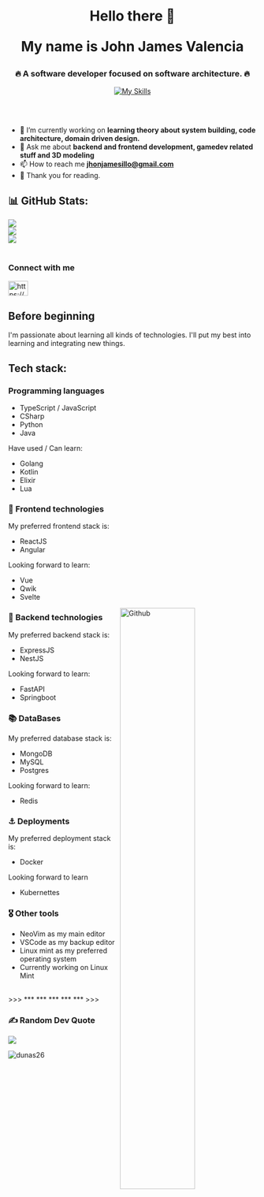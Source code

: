 <h1 align="center">Hello there 💫<br><p align="center">My name is John James Valencia<p/></h1>
<h3 align="center">🔥 A software developer focused on software architecture. 🔥</h3>

<p align="center">
  <a href="https://skillicons.dev">
    <img src="https://skillicons.dev/icons?i=js,ts,nodejs,html,css,angular,react,py,docker,tailwind,figma" alt="My Skills"/>
  </a>
</p>

<br>
<br>


- 🔭 I’m currently working on **learning theory about system building, code architecture, domain driven design.**
- 💬 Ask me about **backend and frontend development, gamedev related stuff and 3D modeling**
- 📫 How to reach me **jhonjamesillo@gmail.com**
- 🦋 Thank you for reading.

## 📊 GitHub Stats:
![](https://github-readme-stats.vercel.app/api?username=dunas26&theme=dark&hide_border=false&include_all_commits=true&count_private=false)<br/>
![](https://github-readme-streak-stats.herokuapp.com/?user=dunas26&theme=dark&hide_border=false)<br/>
![](https://github-readme-stats.vercel.app/api/top-langs/?username=dunas26&theme=dark&hide_border=false&include_all_commits=true&count_private=false&layout=compact)
<br />
<br />

### Connect with me
<p align="left">
<a href="https://www.linkedin.com/in/johnjamesvalencia/" target="blank"><img align="center"   src="https://raw.githubusercontent.com/rahuldkjain/github-profile-readme-generator/master/src/images/icons/Social/linked-in-alt.svg" alt="https://www.linkedin.com/in/johnjamesvalencia/" height="30" width="40" /></a>
</p>

## Before beginning

I'm passionate about learning all kinds of technologies.
I'll put my best into learning and integrating new things.

## Tech stack:

### Programming languages
- TypeScript / JavaScript
- CSharp
- Python
- Java

Have used / Can learn:
- Golang
- Kotlin
- Elixir
- Lua

### 🏹 Frontend technologies

My preferred frontend stack is:
- ReactJS
- Angular

Looking forward to learn:
- Vue
- Qwik
- Svelte
<img width="55%" align="right" alt="Github" src="https://raw.githubusercontent.com/onimur/.github/master/.resources/git-header.svg" />


### 📠 Backend technologies

My preferred backend stack is:
- ExpressJS
- NestJS

Looking forward to learn:
- FastAPI
- Springboot

### 📚 DataBases

My preferred database stack is:
- MongoDB
- MySQL
- Postgres

Looking forward to learn:
- Redis

### ⚓️ Deployments

My preferred deployment stack is:
- Docker

Looking forward to learn
- Kubernettes

### 🎖 Other tools

- NeoVim as my main editor
- VSCode as my backup editor
- Linux mint as my preferred operating system
- Currently working on Linux Mint

<br />
>>>
***
  ***
     ***
  ***
***
>>>
<br />

### ✍️ Random Dev Quote
![](https://quotes-github-readme.vercel.app/api?type=horizontal&theme=dark)

<p align="left"> <img src="https://komarev.com/ghpvc/?username=dunas26&label=Profile%20views&color=0e75b6&style=flat" alt="dunas26" /> </p>

